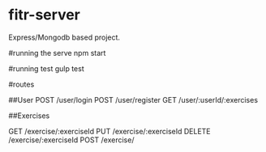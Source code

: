 # fitr-server

Express/Mongodb based project.


#running the serve
npm start

#running test
gulp test



#routes

##User
POST /user/login
POST /user/register
GET /user/:userId/:exercises

##Exercises

GET /exercise/:exerciseId
PUT /exercise/:exerciseId
DELETE /exercise/:exerciseId
POST /exercise/

